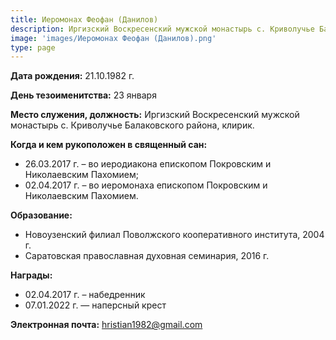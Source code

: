 ```yaml
---
title: Иеромонах Феофан (Данилов)
description: Иргизский Воскресенский мужской монастырь с. Криволучье Балаковского района, клирик.
image: 'images/Иеромонах Феофан (Данилов).png'
type: page
---
```


**Дата рождения:** 21.10.1982 г.

**День тезоименитства:** 23 января

**Место служения, должность:**
Иргизский Воскресенский мужской монастырь с. Криволучье Балаковского района, клирик.

**Когда и кем рукоположен в священный сан:**
- 26.03.2017 г. – во иеродиакона епископом Покровским и Николаевским Пахомием;
- 02.04.2017 г. – во иеромонаха епископом Покровским и Николаевским Пахомием.

**Образование:**
- Новоузенский филиал Поволжского кооперативного института, 2004 г.
- Саратовская православная духовная семинария, 2016 г.

**Награды:**
- 02.04.2017 г. – набедренник
- 07.01.2022 г. — наперсный крест

**Электронная почта:** hristian1982@gmail.com